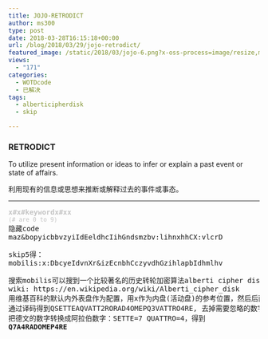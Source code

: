 ```yaml
---
title: JOJO-RETRODICT
author: ms300
type: post
date: 2018-03-28T16:15:18+00:00
url: /blog/2018/03/29/jojo-retrodict/
featured_image: /static/2018/03/jojo-6.png?x-oss-process=image/resize,m_fill,w_601,h_220
views:
  - "171"
categories:
  - WOTDcode
  - 已解决
tags:
  - alberticipherdisk
  - skip

---
```

### RETRODICT

<span data-sheets-value="{&quot;1&quot;:2,&quot;2&quot;:&quot;To utilize present information or ideas to infer or explain a past event or state of affairs.&quot;}" data-sheets-userformat="{&quot;2&quot;:8395331,&quot;3&quot;:[null,0],&quot;4&quot;:[null,2,16777215],&quot;9&quot;:0,&quot;12&quot;:0,&quot;14&quot;:[null,2,0],&quot;15&quot;:&quot;Arial&quot;,&quot;26&quot;:400}">To utilize present information or ideas to infer or explain a past event or state of affairs.</span>

利用现有的信息或思想来推断或解释过去的事件或事态。

<!--more-->

* * *

<pre><span style="color: #c4c4c4;"><b>x#x#keywordx#xx</b></span>
<span style="color: #c4c4c4;"><small>(# are 0 to 9)</small></span>
隐藏code
maz&bopyicbbvzyiIdEeldhcIihGndsmzbv:lihnxhhCX:vlcrD

skip5得：
mobilis:x:DbcyeIdvnXr&izEcnbhCczyvdhGzihlapbIdhmlhv

搜索mobilis可以搜到一个比较著名的历史转轮加密算法alberti cipher disk, 
wiki: https://en.wikipedia.org/wiki/Alberti_cipher_disk
用维基百科的默认内外表盘作为配置，用x作为内盘(活动盘)的参考位置，然后后面的DbcyeIdvnXr&izEcnbhCczyvdhGzihlapbIdhmlhv作为密文(由于alberti是德国人，德国的v和u一致)，其中大写字母表示与内盘的x对准时，后面的字符从内盘映射到外盘。
通过译码得到QSETTEAQVATT2RORAD4OMEPQ3VATTRO4RE, 去掉需要忽略的数字并把V换成U后得到QSETTEAQUATTRORADOMEPQUATTRORE
把德文的数字转换成阿拉伯数字：SETTE=7 QUATTRO=4，得到
<strong>Q7A4RADOMEP4RE
</strong></pre>